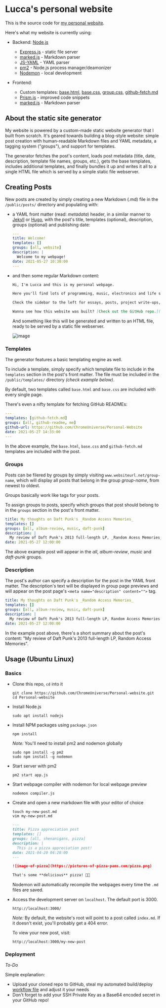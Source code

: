 # Lucca's personal website 

This is the source code for [my personal website](http://34.200.98.64/).

Here's what my website is currently using:
* Backend: [Node.js](https://nodejs.dev/)
    * [Express.js](https://www.npmjs.com/package/express) - static file server
    * [marked.js](https://marked.js.org/) - Markdown parser
    * [JS-YAML](https://www.npmjs.com/package/js-yaml) - YAML parser
    * [pm2](https://www.npmjs.com/package/pm2) - Node.js process manager/deamonizer
    * [Nodemon](https://www.npmjs.com/package/nodemon) - local development

* Frontend:
  * Custom templates: [base.html](https://github.com/ChromeUniverse/Personal-website/blob/main/public/templates/base.html), [base.css](https://github.com/ChromeUniverse/Personal-website/blob/main/public/templates/base.css), [group.css](https://github.com/ChromeUniverse/Personal-website/blob/main/public/templates/group.css), [github-fetch.md](https://github.com/ChromeUniverse/Personal-website/blob/main/public/templates/github-fetch.md)
  * [Prism.js](prismjs.com/) - improved code snippets
  * [marked.js](https://marked.js.org/) - Markdown parser

## About the static site generator

My website is powered by a custom-made static website generator that I built from scratch. It's geared towards building a blog-style website: simple post creation with human-readable Markdown files and YAML metadata, a tagging system ("groups"), and support for templates.

The generator fetches the post's content, loads post metadata (title, date, description, template file names, groups, etc.), gets the base templates, includes additional templates, and finally bundles it up and writes it all to a single HTML file which is served by a simple static file webserver.


## Creating Posts

New posts are created by simply creating a new Markdown (.md) file in the `/public/posts/` directory and populating with: 
* a YAML front matter (read: _metadata_) header, in a similar manner to [Jekyll](https://jekyllrb.com/) or [Hugo](https://gohugo.io/), with the post's title, templates (optional), description, groups (optional) and publishing date:

  ```yaml
  ---
  title: Welcome!
  templates: []
  groups: [all, website]
  description: |
    Welcome to my webpage!
  date: 2021-05-27 10:30:00
  --- 
  ```

* and then some regular Markdown content:
  ```markdown
  Hi, I'm Lucca and this is my personal webpage.

  Here you'll find lots of programming, music, electronics and life shenanigans.

  Check the sidebar to the left for essays, posts, project write-ups, interesting/relevant links and more.

  Wanna see how this website was built? [Check out the GitHub repo.](https://github.com/ChromeUniverse/personal-website)
  ```

  And something like this will be generated and written to an HTML file, ready to be served by a static file webserver.

  ![image](https://media.discordapp.net/attachments/760252264723644426/848589820125249566/unknown.png)

### Templates

The generator features a basic templating engine as well.

To include a template, simply specify which template file to include in the `templates` section in the post's front matter. The file must be included in the `/public/templates/` directory _(check example below)_. 

By default, two templates called `base.html` and `base.css` are included with every single page.

There's even a nifty template for fetching GitHub READMEs:

```yaml
---
templates: [github-fetch.md]
groups: [all, github-readme, me]
github-url: https://github.com/ChromeUniverse/Personal-Website 
date: 2021-05-27 14:33:00
---
```

In the above example, the `base.html`, `base.css` and `github-fetch.md` templates are included with the post.

### Groups

Posts can be filered by groups by simply visiting `www.websiteurl.net/group-name`, which will display all posts that belong in the group _group-name_, from newest to oldest.

Groups basically work like tags for your posts.

To assign groups to posts, specify which groups that post should belong to in the `groups` section in the post's front matter.

```yaml
title: My thoughts on Daft Punk's _Random Access Memories_
templates: []
groups: [all, album-review, music, daft-punk]
description: |
  My review of Daft Punk's 2013 full-length LP, _Random Acess Memories_
date: 2021-05-27 12:00:00
``` 

The above example post will appear in the _all_, _album-review_, _music_ and _daft-punk_ groups.

### Description

The post's author can specify a description for the post in the YAML front matter. The description's text will be displayed in group page previews and will appear on the post page's 
`<meta name="description" content="">` tag.

```yaml
title: My thoughts on Daft Punk's _Random Access Memories_
templates: []
groups: [all, album-review, music, daft-punk]
description: |
  My review of Daft Punk's 2013 full-length LP, Random Access Memories.
date: 2021-05-27 12:00:00
``` 

In the example post above, there's a short summary about the post's content: "My review of Daft Punk's 2013 full-length LP, Random Access Memories".


## Usage (Ubuntu Linux)

### Basics

* Clone this repo, `cd` into it

  `git clone https://github.com/ChromeUniverse/Personal-website.git`   
  `cd Personal-website`

* Install Node.js

  `sudo apt install nodejs`

* Install NPM packages using `package.json`

  `npm install`

  _Note:_ You'll need to install pm2 and nodemon globally

  `sudo npm install -g pm2`   
  `sudo npm install -g nodemon`

* Start server with pm2

  `pm2 start app.js`

* Start webpage compiler with nodemon for local webpage preview

  `nodemon compiler.js`

* Create and open a new markdown file with your editor of choice

  `touch my-new-post.md`  
  `vim my-new-post.md`

  ```md
  ---
  title: Pizza appreciation post
  templates: []
  groups: [all, shenanigans, pizza]
  description: | 
    This is a pizza appreciation post!
  date: 2021-04-20 04:20:00
  ---

  ![image-of-pizza](https://pictures-of-pizza-pans.com/pizza.png)

  That's some **delicious** pizza! 🍕😋
  ```

  Nodemon will automatically recompile the webpages every time the `.md` files are saved.

* Access the development server on `localhost`. The default port is 3000.

  `http://localhost:3000/`

  _Note:_ By default, the website's root will point to a post called `index.md`. If it doesn't exist, you'll probably get a 404 error.

  To view your new post, visit:

  `http://localhost:3000/my-new-post`

### Deployment

_To-Do_

Simple explanation: 
* Upload your cloned repo to GitHub, steal my automated build/deploy [workflow file](https://github.com/ChromeUniverse/Personal-website/blob/main/.github/workflows/compile-deploy.yaml) and adjust it your needs
*  Don't forget to add your SSH Private Key as a Base64 encoded secret in your GitHub repo!